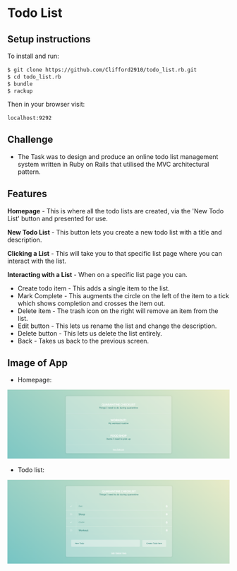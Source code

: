 # Todo List

## Setup instructions

To install and run:

```
$ git clone https://github.com/Clifford2910/todo_list.rb.git
$ cd todo_list.rb
$ bundle
$ rackup
```

Then in your browser visit:   
```
localhost:9292
```


## Challenge

* The Task was to design and produce an online todo list management system written in Ruby on Rails that utilised the MVC architectural pattern.


## Features

**Homepage** - This is where all the todo lists are created, via the 'New Todo List' button and presented for use.

**New Todo List** - This button lets you create a new todo list with a title and description.

**Clicking a List** - This will take you to that specific list page where you can interact with the list.

**Interacting with a List** - When on a specific list page you can.
* Create todo item - This adds a single item to the list.
* Mark Complete - This augments the circle on the left of the item to a tick which shows completion and crosses the item out.
* Delete item - The trash icon on the right will remove an item from the list.
* Edit button - This lets us rename the list and change the description.
* Delete button - This lets us delete the list entirely.
* Back - Takes us back to the previous screen.


## Image of App

* Homepage:
<img src="public/todohome.png" />

* Todo list:
<img src="public/todolist.png" />
